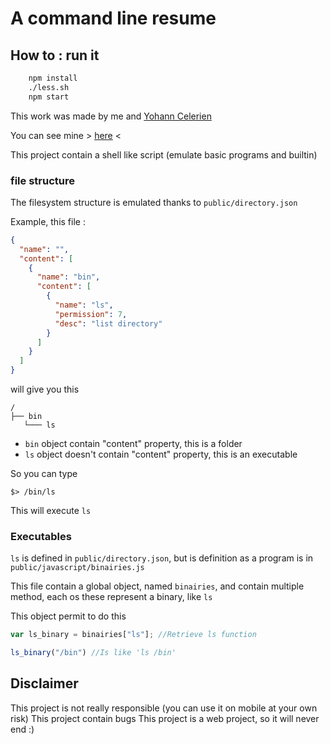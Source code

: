 # A command line resume
## How to : run it

```bash
    npm install
    ./less.sh
    npm start
```

This work was made by me and [Yohann Celerien](https://github.com/Yosh971 "Yohann's github")

You can see mine > [here](https://navispeed.eu) < 

This project contain a shell like script (emulate basic programs and builtin)

### file structure

The filesystem structure is emulated thanks to ```public/directory.json```

Example, this file :
```json
{
  "name": "",
  "content": [
    {
      "name": "bin",
      "content": [
        {
          "name": "ls",
          "permission": 7,
          "desc": "list directory"
        }
      ]
    }
  ]
}
```

will give you this 
```
/
├── bin
   └─── ls
```

* ```bin``` object contain "content" property, this is a folder
* ```ls``` object doesn't contain "content" property, this is an executable

So you can type
```shell
$> /bin/ls
```

This will execute ```ls```

### Executables

```ls``` is defined in ```public/directory.json```, but is definition as a program is in 
```public/javascript/binairies.js```

This file contain a global object, named ```binairies```, and contain multiple method, each os these represent a binary,
 like ```ls```
 
 This object permit to do this
 ```js
 var ls_binary = binairies["ls"]; //Retrieve ls function
 
 ls_binary("/bin") //Is like 'ls /bin'
 ```
 
 ## Disclaimer
 
 This project is not really responsible (you can use it on mobile at your own risk)
 This project contain bugs
 This project is a web project, so it will never end :) 